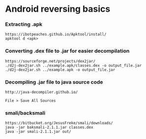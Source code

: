 # Android reversing basics

### Extracting .apk

```text
https://ibotpeaches.github.io/Apktool/install/
apktool d <apk>
```

### Converting .dex file to .jar for easier decompilation

```text
https://sourceforge.net/projects/dex2jar/
./d2j-dex2jar.sh ../example.apk/classes.dex -o output_file.jar
./d2j-dex2jar.sh ../example.apk -o output_file.jar
```

### Decompiling .jar file to java source code

```text
http://java-decompiler.github.io/

File > Save All Sources
```

### smali/backsmali

```text
https://bitbucket.org/JesusFreke/smali/downloads/
java -jar baksmali-2.1.1.jar classes.dex
java -jar smali-2.1.1.jar out/
```

